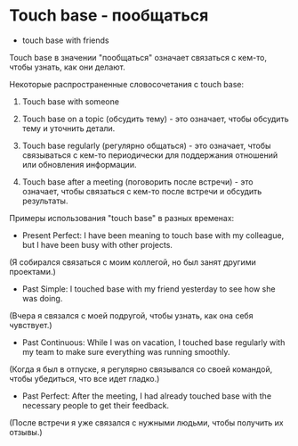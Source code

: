 # Touch base - пообщаться

- touch base with friends

Touch base в значении "пообщаться" означает связаться с кем-то, чтобы узнать, как они делают.

Некоторые распространенные словосочетания с touch base:

1. Touch base with someone

2. Touch base on a topic (обсудить тему) - это означает, чтобы обсудить тему и уточнить детали.

3. Touch base regularly (регулярно общаться) - это означает, чтобы связываться с кем-то периодически для поддержания отношений или обновления информации.

4. Touch base after a meeting (поговорить после встречи) - это означает, чтобы связаться с кем-то после встречи и обсудить результаты.

Примеры использования "touch base" в разных временах:

- Present Perfect: I have been meaning to touch base with my colleague, but I have been busy with other projects.

(Я собирался связаться с моим коллегой, но был занят другими проектами.)

- Past Simple: I touched base with my friend yesterday to see how she was doing.

(Вчера я связался с моей подругой, чтобы узнать, как она себя чувствует.)

- Past Continuous: While I was on vacation, I touched base regularly with my team to make sure everything was running smoothly.

(Когда я был в отпуске, я регулярно связывался со своей командой, чтобы убедиться, что все идет гладко.)

- Past Perfect: After the meeting, I had already touched base with the necessary people to get their feedback.

(После встречи я уже связался с нужными людьми, чтобы получить их отзывы.)
